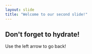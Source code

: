 ```yaml
---
layout: slide
title: "Welcome to our second slide!"
---
```

## Don't forget to hydrate!
Use the left arrow to go back!
